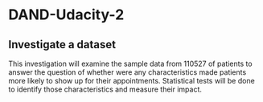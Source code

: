 # DAND-Udacity-2

## Investigate a dataset
This investigation will examine the sample data from 110527 of patients to answer the question of whether were any characteristics made patients more likely to show up for their appointments. Statistical tests will be done to identify those characteristics and measure their impact.
